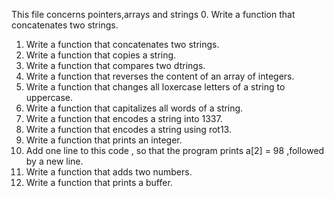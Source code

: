 This file concerns pointers,arrays and strings
0. Write a function that concatenates two strings.
1. Write a function that concatenates two strings.
2. Write a function that copies a string.
3. Write a function that compares two dtrings.
4. Write a function that reverses the content of an array of integers.
5. Write a function that changes all loxercase letters of a string to uppercase.
6. Write a function that capitalizes all words of a string.
7. Write a function that encodes a string into 1337.
8. Write a function that encodes a string using rot13.
9. Write a function that prints an integer.
10. Add one line to this code , so that the program prints a[2] = 98 ,followed by a new line.
11. Write a function that adds two numbers.
12. Write a function that prints a buffer.
